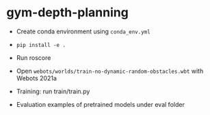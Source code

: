 # gym-depth-planning

- Create conda environment using `conda_env.yml`
- `pip install -e .`

- Run roscore
- Open `webots/worlds/train-no-dynamic-random-obstacles.wbt` with Webots 2021a
- Training: run train/train.py
- Evaluation examples of pretrained models under eval folder
